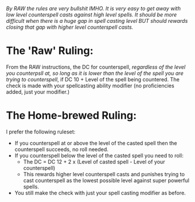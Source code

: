 *By RAW the rules are very bullshit IMHO. It is very easy to get away with low level counterspell casts against high level spells. It should be more difficult when there is a huge gap in spell casting level BUT should rewards closing that gap with higher level counterspell casts.*
# The 'Raw' Ruling:
From the RAW instructions, the DC for counterspell, *regardless of the level you counterpsll at, so long as it is lower than the level of the spell you are trying to counterspell*, if DC 10 + Level of the spell being countered. The check is made with your spellcasting ability modifier (no proficiencies added, just your modifier.)

# The Home-brewed Ruling:
I prefer the following ruleset:
-  If you counterspell at or above the level of the casted spell then the counterspell succeeds, no roll needed.
-  If you counterspell below the level of the casted spell you need to roll:
	-  The DC = DC 12 + 2 x (Level of casted spell - Level of your counterspell)
	-  This rewards higher level counterspell casts and punishes trying to cast counterspell as the lowest possible level against super powerful spells. 
-  You still make the check with just your spell casting modifier as before. 